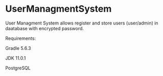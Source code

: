 # UserManagmentSystem

User Managment System allows register and store users (user/admin) in daatabase with encrypted password.


Requirements:

Gradle 5.6.3

JDK 11.0.1

PostgreSQL
